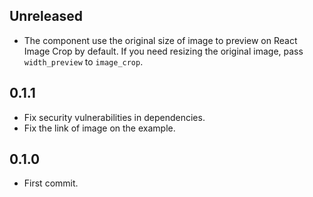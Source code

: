 ## Unreleased

- The component use the original size of image to preview on React Image Crop by default. If you need resizing the original image, pass `width_preview` to `image_crop`.

## 0.1.1

- Fix security vulnerabilities in dependencies.
- Fix the link of image on the example.

## 0.1.0

- First commit.
